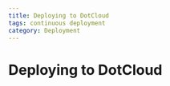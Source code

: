 ```yaml
---
title: Deploying to DotCloud
tags: continuous deployment
category: Deployment
---
```


# Deploying to DotCloud
